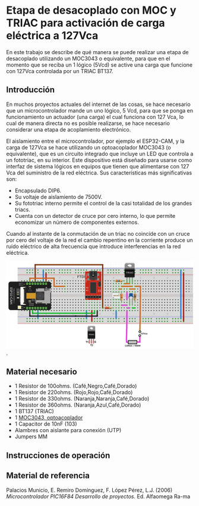 # Etapa de desacoplado con MOC y TRIAC para activación de carga eléctrica a 127Vca

En este trabajo se describe de qué manera se puede realizar una etapa de desacoplado utilizando un MOC3043 o equivalente, para que en el momento que se reciba un 1 lógico (5Vcd) se active una carga que funcione con 127Vca controlada por un TRIAC BT137.



## Introducción

En muchos proyectos actuales del internet de las cosas, se hace necesario que un microcontrolador mande un uno lógico, 5 Vcd, para que se ponga en funcionamiento un actuador (una carga) el cual funciona con 127 Vca, lo cual de manera directa no es posible realizarse, se hace necesario considerar una etapa de acoplamiento electrónico.

El aislamiento entre el microcontrolador, por ejemplo el ESP32-CAM, y la carga de 127Vca se hace utilizando un optoacoplador MOC3043 (o equivalente), que es un circuito integrado que incluye un LED que controla a un fototriac, en su interior. Este dispositivo está diseñado para usarse como interfaz de sistema lógicos en equipos que tienen que alimentarse con 127 Vca del suministro de la red eléctrica. Sus características más significativas son:

-	Encapsulado DIP6.
-	Su voltaje de aislamiento de 7500V.
-	Su fototriac interno permite el control de la casi totalidad de los grandes triacs.
-	Cuenta con un detector de cruce por cero interno, lo que permite economizar un número de componentes externos.

Cuando al instante de la conmutación de un triac no coincide con un cruce por cero del voltaje de la red el cambio repentino en la corriente produce un ruido eléctrico de alta frecuencia que introduce interferencias en la red eléctrica.

![Circuito](https://github.com/OmarAbundis/Etapa-de-desacoplado-con-MOC-y-TRIAC-para-activacion-de-carga-a-127Vca/blob/main/A026.jpg).


## Material necesario

- 1 Resistor de 100ohms. (Café,Negro,Café,Dorado)
- 1 Resistor de 220ohms. (Rojo,Rojo,Café,Dorado)
- 1 Resistor de 330ohms. (Naranja,Naranja,Café,Dorado)
- 1 Resistor de 360ohms. (Naranja,Azul,Café,Dorado)
- 1 BT137 (TRIAC)
- 1 [MOC3043, optoacoplador](https://www.datasheetq.com/MOC3043-doc-Motorola)
- 1 Capacitor de 10nF (103)
- Alambres con aislante para conexión (UTP)
- Jumpers MM

## Instrucciones de operación

## Material de referencia

Palacios Municio, E. Remiro Domínguez, F. López Pérez, L.J. (2006) *Microcontrolador PIC16F84 Desarrollo de proyectos.* Ed. Alfaomega Ra-ma
